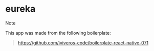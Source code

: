 # eureka

> [!NOTE]
> This app was made from the following boilerplate:

> https://github.com/iviveros-code/boilerplate-react-native-071